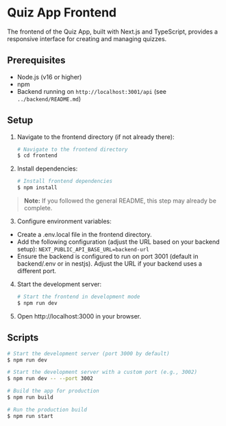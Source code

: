 # Quiz App Frontend

The frontend of the Quiz App, built with Next.js and TypeScript, provides a responsive interface for creating and managing quizzes.

## Prerequisites

- Node.js (v16 or higher)
- npm
- Backend running on `http://localhost:3001/api` (see `../backend/README.md`)

## Setup

1. Navigate to the frontend directory (if not already there):
   ```bash
   # Navigate to the frontend directory
   $ cd frontend
   ```
2. Install dependencies:
   ```bash
   # Install frontend dependencies
   $ npm install
   ```
> **Note:** If you followed the general README, this step may already be complete.
3. Configure environment variables:

- Create a .env.local file in the frontend directory.
- Add the following configuration (adjust the URL based on your backend setup):
  `NEXT_PUBLIC_API_BASE_URL=backend-url`
- Ensure the backend is configured to run on port 3001 (default in backend/.env or in nestjs). Adjust the URL if your backend uses a different port.

4. Start the development server:
   ```bash
   # Start the frontend in development mode
   $ npm run dev
   ```
5. Open http://localhost:3000 in your browser.

## Scripts

```bash
# Start the development server (port 3000 by default)
$ npm run dev

# Start the development server with a custom port (e.g., 3002)
$ npm run dev -- --port 3002

# Build the app for production
$ npm run build

# Run the production build
$ npm run start
```
